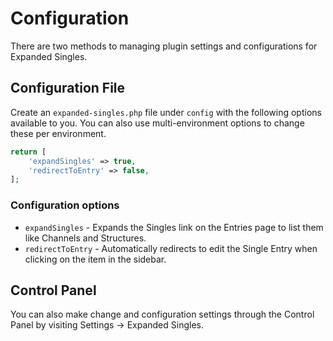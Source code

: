 # Configuration

There are two methods to managing plugin settings and configurations for Expanded Singles.

## Configuration File

Create an `expanded-singles.php` file under `config` with the following options available to you. You can also use multi-environment options to change these per environment.

```php
return [
    'expandSingles' => true,
    'redirectToEntry' => false,
];
```

### Configuration options

- `expandSingles` - Expands the Singles link on the Entries page to list them like Channels and Structures.
- `redirectToEntry` - Automatically redirects to edit the Single Entry when clicking on the item in the sidebar.

## Control Panel

You can also make change and configuration settings through the Control Panel by visiting Settings → Expanded Singles.